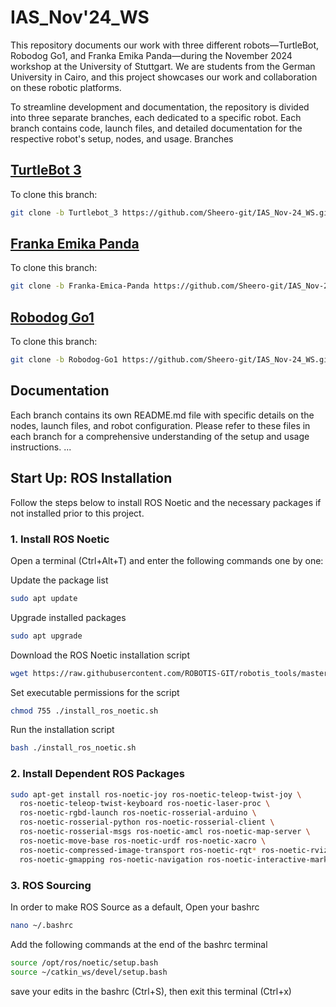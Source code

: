 # IAS_Nov'24_WS

This repository documents our work with three different robots—TurtleBot, Robodog Go1, and Franka Emika Panda—during the November 2024 workshop at the University of Stuttgart. We are students from the German University in Cairo, and this project showcases our work and collaboration on these robotic platforms.

To streamline development and documentation, the repository is divided into three separate branches, each dedicated to a specific robot. Each branch contains code, launch files, and detailed documentation for the respective robot's setup, nodes, and usage.
Branches

## [TurtleBot 3](https://github.com/Sheero-git/IAS_Nov-24_WS/tree/Turtlebot_3)

To clone this branch:  
```bash
git clone -b Turtlebot_3 https://github.com/Sheero-git/IAS_Nov-24_WS.git
```

## [Franka Emika Panda](https://github.com/Sheero-git/IAS_Nov-24_WS/tree/Franka-Emica-Panda)

To clone this branch:  
```bash
git clone -b Franka-Emica-Panda https://github.com/Sheero-git/IAS_Nov-24_WS.git
```

## [Robodog Go1](https://github.com/Sheero-git/IAS_Nov-24_WS/tree/Robodog-Go1)

To clone this branch:   
```bash
git clone -b Robodog-Go1 https://github.com/Sheero-git/IAS_Nov-24_WS.git
```

## Documentation

Each branch contains its own README.md file with specific details on the nodes, launch files, and robot configuration. Please refer to these files in each branch for a comprehensive understanding of the setup and usage instructions.
...

## Start Up: ROS Installation

Follow the steps below to install ROS Noetic and the necessary packages if not installed prior to this project.

### 1. Install ROS Noetic

Open a terminal (Ctrl+Alt+T) and enter the following commands one by one:

Update the package list
```bash
sudo apt update
```

Upgrade installed packages
```bash
sudo apt upgrade
```

Download the ROS Noetic installation script
```bash
wget https://raw.githubusercontent.com/ROBOTIS-GIT/robotis_tools/master/install_ros_noetic.sh
```

Set executable permissions for the script
```bash
chmod 755 ./install_ros_noetic.sh
```

Run the installation script
```bash
bash ./install_ros_noetic.sh
```

### 2. Install Dependent ROS Packages

```bash
sudo apt-get install ros-noetic-joy ros-noetic-teleop-twist-joy \
  ros-noetic-teleop-twist-keyboard ros-noetic-laser-proc \
  ros-noetic-rgbd-launch ros-noetic-rosserial-arduino \
  ros-noetic-rosserial-python ros-noetic-rosserial-client \
  ros-noetic-rosserial-msgs ros-noetic-amcl ros-noetic-map-server \
  ros-noetic-move-base ros-noetic-urdf ros-noetic-xacro \
  ros-noetic-compressed-image-transport ros-noetic-rqt* ros-noetic-rviz \
  ros-noetic-gmapping ros-noetic-navigation ros-noetic-interactive-markers
```
### 3. ROS Sourcing 
In order to make ROS Source as a default, Open your bashrc 

```bash
nano ~/.bashrc
```
Add the following commands at the end of the bashrc terminal
```bash
source /opt/ros/noetic/setup.bash
source ~/catkin_ws/devel/setup.bash
```
save your edits in the bashrc (Ctrl+S), then exit this terminal (Ctrl+x)
